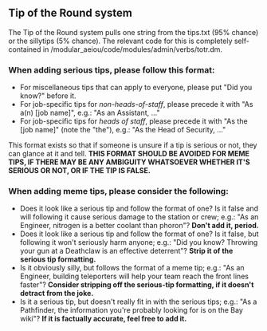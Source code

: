## Tip of the Round system

The Tip of the Round system pulls one string from the tips.txt (95% chance) or the sillytips (5% chance). The relevant code for this is completely self-contained in /modular_aeiou/code/modules/admin/verbs/totr.dm.

### When adding serious tips, please follow this format:

* For miscellaneous tips that can apply to everyone, please put "Did you know?" before it.
* For job-specific tips for *non-heads-of-staff*, please precede it with "As a(n) [job name]", e.g.: "As an Assistant, ..."
* For job-specific tips for *heads of staff*, please precede it with "As the [job name]" (note the "the"), e.g.: "As the Head of Security, ..."

This format exists so that if someone is unsure if a tip is serious or not, they can glance at it and tell. **THIS FORMAT SHOULD BE AVOIDED FOR MEME TIPS, IF THERE MAY BE ANY AMBIGUITY WHATSOEVER WHETHER IT'S SERIOUS OR NOT, OR IF THE TIP IS FALSE.**

### When adding meme tips, please consider the following:

* Does it look like a serious tip and follow the format of one? Is it false and will following it cause serious damage to the station or crew; e.g.: "As an Engineer, nitrogen is a better coolant than phoron"? **Don't add it, period.**
* Does it look like a serious tip and follow the format of one? Is it false, but following it won't seriously harm anyone; e.g.: "Did you know? Throwing your gun at a Deathclaw is an effective deterrent"? **Strip it of the serious tip formatting.**
* Is it obviously silly, but follows the format of a meme tip; e.g.: "As an Engineer, building teleporters will help your team reach the front lines faster"? **Consider stripping off the serious-tip formatting, if it doesn't detract from the joke.**
* Is it a serious tip, but doesn't really fit in with the serious tips; e.g.: "As a Pathfinder, the information you're probably looking for is on the Bay wiki"? **If it is factually accurate, feel free to add it.**
